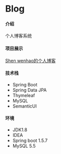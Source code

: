 # Blog

#### 介绍
个人博客系统
#### 项目展示
[Shen wenhao的个人博客](https://shenwenhao.cn/)
#### 技术栈
* Spring Boot
* Spring Data JPA
* Thymeleaf
* MySQL
* SemanticUI
#### 环境
* JDK1.8
* IDEA
* Spring boot 1.5.7
* MySQL 5.5
